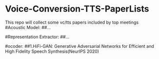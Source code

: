 # Voice-Conversion-TTS-PaperLists
This repo will collect some vc/tts papers included by top meetings
#Acoustic Model:
##...

#Representation Extractor:
##...

#ocoder:
##1.HiFi-GAN: Generative Adversarial Networks for Efficient and High Fidelity Speech Synthesis(NeurIPS 2020)
